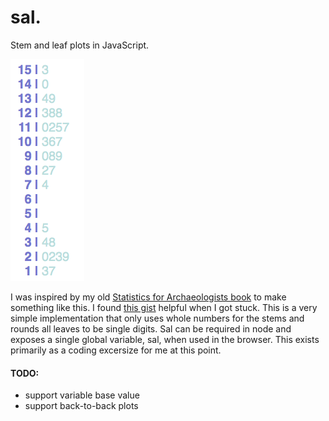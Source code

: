 # sal.
Stem and leaf plots in JavaScript.

![screenshot](/screenshot.png)

I was inspired by my old [Statistics for Archaeologists book](http://amzn.com/1441960716) to make something like this. I found [this gist](https://gist.github.com/jeroenjanssens/6395842) helpful when I got stuck. This is a very simple implementation that only uses whole numbers for the stems and rounds all leaves to be single digits. Sal can be required in node and exposes a single global variable, sal, when used in the browser. This exists primarily as a coding excersize for me at this point.

#### TODO:
- support variable base value
- support back-to-back plots
